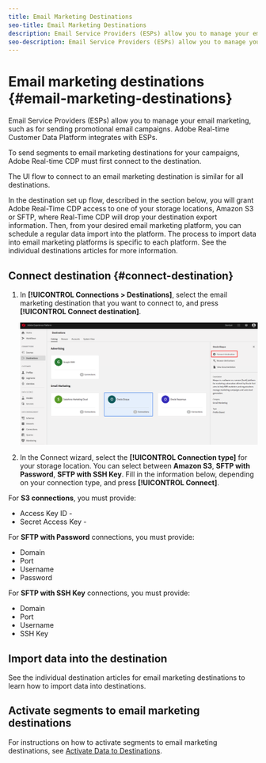 ```yaml
---
title: Email Marketing Destinations
seo-title: Email Marketing Destinations
description: Email Service Providers (ESPs) allow you to manage your email marketing, such as for sending promotional email campaigns.
seo-description: Email Service Providers (ESPs) allow you to manage your email marketing, such as for sending promotional email campaigns.
---
```


# Email marketing destinations {#email-marketing-destinations}

Email Service Providers (ESPs) allow you to manage your email marketing, such as for sending promotional email campaigns. Adobe Real-time Customer Data Platform integrates with ESPs.

To send segments to email marketing destinations for your campaigns, Adobe Real-time CDP must first connect to the destination.

The UI flow to connect to an email marketing destination is similar for all destinations.

In the destination set up flow, described in the section below, you will grant Adobe Real-Time CDP access to one of your storage locations, Amazon S3 or SFTP, where Real-Time CDP will drop your destination export information. Then, from your desired email marketing platform, you can schedule a regular data import into the platform. The process to import data into email marketing platforms is specific to each platform. See the individual destinations articles for more information.

## Connect destination {#connect-destination}

1. In **[!UICONTROL Connections > Destinations]**, select the email marketing destination that you want to connect to, and press **[!UICONTROL Connect destination]**.

    ![Connect to destination](/help/rtcdp/destinations/assets/connect-destination.png)

2. In the Connect wizard, select the **[!UICONTROL Connection type]** for your storage location. You can select between **Amazon S3**, **SFTP with Password**, **SFTP with SSH Key**. Fill in the information below, depending on your connection type, and press **[!UICONTROL Connect]**.

For **S3 connections**, you must provide:
* Access Key ID - 
* Secret Access Key - 

For **SFTP with Password** connections, you must provide:
* Domain
* Port
* Username
* Password

For **SFTP with SSH Key** connections, you must provide:
* Domain
* Port
* Username
* SSH Key

## Import data into the destination

See the individual destination articles for email marketing destinations to learn how to import data into destinations.

## Activate segments to email marketing destinations

For instructions on how to activate segments to email marketing destinations, see [Activate Data to Destinations](/help/rtcdp/destinations/activate-destinations.md).